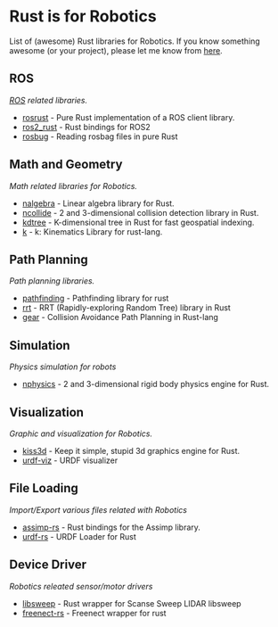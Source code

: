 # Rust is for Robotics

List of (awesome) Rust libraries for Robotics. If you know something awesome (or your project), please let me know from [here](https://github.com/robotics-rs/robotics.rs/pulls).

## ROS

*[ROS](http://www.ros.org/) related libraries.*

* [rosrust](https://github.com/adnanademovic/rosrust) - Pure Rust implementation of a ROS client library.
* [ros2_rust](https://github.com/esteve/ros2_rust) -  Rust bindings for ROS2
* [rosbug](https://github.com/SkoltechRobotics/rosbag-rs) - Reading rosbag files in pure Rust

## Math and Geometry

*Math related libraries for Robotics.*

* [nalgebra](https://github.com/sebcrozet/nalgebra) - Linear algebra library for Rust.
* [ncollide](https://github.com/sebcrozet/ncollide) - 2 and 3-dimensional collision detection library in Rust.
* [kdtree](https://github.com/mrhooray/kdtree-rs) - K-dimensional tree in Rust for fast geospatial indexing.
* [k](https://github.com/OTL/k) -  k: Kinematics Library for rust-lang.

## Path Planning

*Path planning libraries.*

* [pathfinding](https://github.com/samueltardieu/pathfinding) - Pathfinding library for rust
* [rrt](https://github.com/OTL/rrt) - RRT (Rapidly-exploring Random Tree) library in Rust
* [gear](https://github.com/OTL/gear) - Collision Avoidance Path Planning in Rust-lang

## Simulation

*Physics simulation for robots*

* [nphysics](https://github.com/sebcrozet/nphysics) - 2 and 3-dimensional rigid body physics engine for Rust.

## Visualization

*Graphic and visualization for Robotics.*

* [kiss3d](https://github.com/sebcrozet/kiss3d) - Keep it simple, stupid 3d graphics engine for Rust.
* [urdf-viz](https://github.com/OTL/urdf-viz) - URDF visualizer

## File Loading

*Import/Export various files related with Robotics*

* [assimp-rs](https://github.com/Eljay/assimp-rs) - Rust bindings for the Assimp library.
* [urdf-rs](https://github.com/OTL/urdf-rs) - URDF Loader for Rust

## Device Driver

*Robotics releated sensor/motor drivers*

* [libsweep](https://github.com/andygrove/libsweep-rs) - Rust wrapper for Scanse Sweep LIDAR libsweep
* [freenect-rs](https://github.com/Entscheider/freenect-rs) - Freenect wrapper for rust
